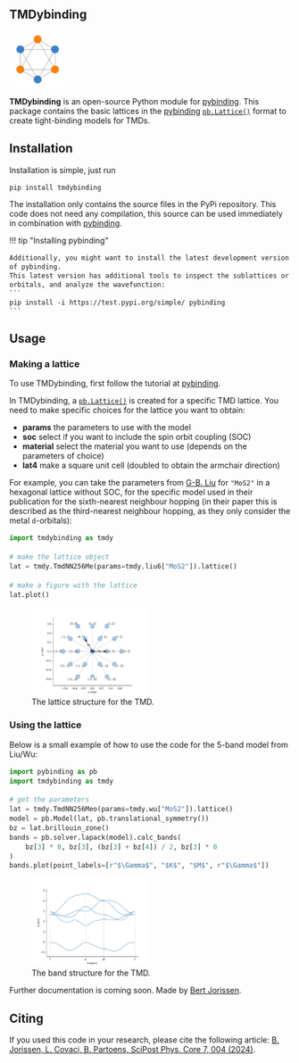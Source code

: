 ## TMDybinding
<img src="https://github.com/BertJorissen/tmdybinding/blob/master/docs/assets/images/logo.png?raw=true" width="100">

**TMDybinding** is an open-source Python module for [pybinding].
This package contains the basic lattices in the [pybinding]
[`pb.Lattice()`](https://docs.pybinding.site/en/stable/_api/pybinding.Lattice.html) format to create tight-binding
models for TMDs.


## Installation
Installation is simple, just run
```
pip install tmdybinding
```
The installation only contains the source files in the PyPi repository.
This code does not need any compilation, this source can be used immediately in combination with [pybinding].

!!! tip "Installing pybinding"
    
    Additionally, you might want to install the latest development version of pybinding.
    This latest version has additional tools to inspect the sublattices or orbitals, and analyze the wavefunction:
    ```
    pip install -i https://test.pypi.org/simple/ pybinding
    ```

## Usage
### Making a lattice
To use TMDybinding, first follow the tutorial at [pybinding].

In TMDybinding, a [`pb.Lattice()`](https://docs.pybinding.site/en/stable/_api/pybinding.Lattice.html) is created for a specific TMD lattice.
You need to make specific choices for the lattice you want to obtain:

- **params** the parameters to use with the model
- **soc** select if you want to include the spin orbit coupling (SOC)
- **material** select the material you want to use (depends on the parameters of choice)
- **lat4** make a square unit cell (doubled to obtain the armchair direction)

For example, you can take the parameters from [G-B. Liu](https://doi.org/10.1103/PhysRevB.88.085433)
for `"MoS2"` in a hexagonal lattice without SOC, for the specific model used in their publication for the
sixth-nearest neighbour hopping (in their paper this is described as the third-nearest neighbour hopping, as they only
consider the metal `d`-orbitals):
```python
import tmdybinding as tmdy

# make the lattice object
lat = tmdy.TmdNN256Me(params=tmdy.liu6["MoS2"]).lattice()

# make a figure with the lattice
lat.plot()
```
<div>
  <figure>
    <img src="assets/images/lat_liu6.png" style="width: 60em; max-width: 50%; display: inline-block;"/>
    <figcaption>The lattice structure for the TMD.</figcaption>
  </figure>
</div>

### Using the lattice

Below is a small example of how to use the code for the 5-band model from Liu/Wu:
```python
import pybinding as pb
import tmdybinding as tmdy

# get the parameters
lat = tmdy.TmdNN256Meo(params=tmdy.wu["MoS2"]).lattice()
model = pb.Model(lat, pb.translational_symmetry())
bz = lat.brillouin_zone()
bands = pb.solver.lapack(model).calc_bands(
    bz[3] * 0, bz[3], (bz[3] + bz[4]) / 2, bz[3] * 0
)
bands.plot(point_labels=[r"$\Gamma$", "$K$", "$M$", r"$\Gamma$"])
```
<div>
  <figure>
    <img src="assets/images/bs_tmd.png" style="width: 60em; max-width: 50%; display: inline-block;"/>
    <figcaption>The band structure for the TMD.</figcaption>
  </figure>
</div>

Further documentation is coming soon.
Made by [Bert Jorissen].

## Citing
If you used this code in your research, please cite the following article:
[B. Jorissen, L. Covaci, B. Partoens, SciPost Phys. Core 7, 004 (2024)](https://doi.org/10.21468/SciPostPhysCore.7.1.004).

[Bert Jorissen]: https://bertjorissen.be
[pybinding]: https://pybinding.site